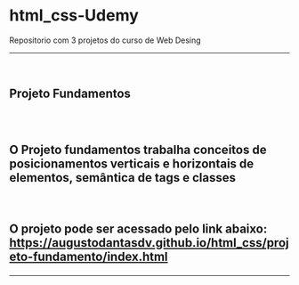 # html_css-Udemy
 Repositorio com 3 projetos do curso de Web Desing
 <hr>
 <br>
<h2>Projeto Fundamentos<h2><br>
<p>O Projeto fundamentos trabalha conceitos de posicionamentos verticais e horizontais de elementos, semântica de tags e classes</p>
<br>
<p>O projeto pode ser acessado pelo link abaixo:<br>
<a href="https://augustodantasdv.github.io/html_css/projeto-fundamento/index.html">https://augustodantasdv.github.io/html_css/projeto-fundamento/index.html</a>


<hr>
